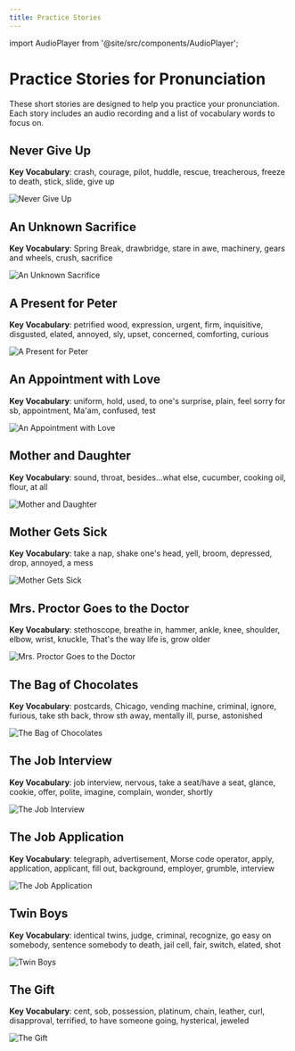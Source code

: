 ```yaml
---
title: Practice Stories
---
```


import AudioPlayer from '@site/src/components/AudioPlayer';

# Practice Stories for Pronunciation

These short stories are designed to help you practice your pronunciation. Each story includes an audio recording and a list of vocabulary words to focus on.

## Never Give Up

**Key Vocabulary**: crash, courage, pilot, huddle, rescue, treacherous, freeze to death, stick, slide, give up

![Never Give Up](/uploads/2019/05/Never-Give-Up.png)

<AudioPlayer src="/uploads/2019/05/Never-Give-Up.mp3" />

## An Unknown Sacrifice

**Key Vocabulary**: Spring Break, drawbridge, stare in awe, machinery, gears and wheels, crush, sacrifice

![An Unknown Sacrifice](/uploads/2019/05/An-Unknown-Sacrifice.png)

<AudioPlayer src="/uploads/2019/05/An-Unknown-Sacrifice.mp3" />

## A Present for Peter

**Key Vocabulary**: petrified wood, expression, urgent, firm, inquisitive, disgusted, elated, annoyed, sly, upset, concerned, comforting, curious

![A Present for Peter](/uploads/2019/05/A-Present-for-Peter.png)

<AudioPlayer src="/uploads/2019/05/A-Present-for-Peter-v2.mp3" />

## An Appointment with Love

**Key Vocabulary**: uniform, hold, used, to one's surprise, plain, feel sorry for sb, appointment, Ma'am, confused, test

![An Appointment with Love](/uploads/2019/05/An-Appointment-with-Love.png)

<AudioPlayer src="/uploads/2019/05/An-Appointment-with-Love.mp3" />

## Mother and Daughter

**Key Vocabulary**: sound, throat, besides...what else, cucumber, cooking oil, flour, at all

![Mother and Daughter](/uploads/2019/05/Mother-and-Daughter.png)

<AudioPlayer src="/uploads/2019/05/Mother-and-Daughter.mp3" />

## Mother Gets Sick

**Key Vocabulary**: take a nap, shake one's head, yell, broom, depressed, drop, annoyed, a mess

![Mother Gets Sick](/uploads/2019/05/Mother-Gets-Sick.png)

<AudioPlayer src="/uploads/2019/05/Mother-Gets-Sick.mp3" />

## Mrs. Proctor Goes to the Doctor

**Key Vocabulary**: stethoscope, breathe in, hammer, ankle, knee, shoulder, elbow, wrist, knuckle, That's the way life is, grow older

![Mrs. Proctor Goes to the Doctor](/uploads/2019/05/Mrs-Proctor-Goes-to-the-Doctor.png)

<AudioPlayer src="/uploads/2019/05/Mrs.-Proctor-Goes-to-the-Doctor-v2.mp3" />

## The Bag of Chocolates

**Key Vocabulary**: postcards, Chicago, vending machine, criminal, ignore, furious, take sth back, throw sth away, mentally ill, purse, astonished

![The Bag of Chocolates](/uploads/2019/05/The-Bag-of-Chocolates.png)

<AudioPlayer src="/uploads/2019/05/The-Bag-of-Chocolates.mp3" />

## The Job Interview

**Key Vocabulary**: job interview, nervous, take a seat/have a seat, glance, cookie, offer, polite, imagine, complain, wonder, shortly

![The Job Interview](/uploads/2019/05/The-Job-Interview.png)

<AudioPlayer src="/uploads/2019/05/The-Job-Interview.mp3" />

## The Job Application

**Key Vocabulary**: telegraph, advertisement, Morse code operator, apply, application, applicant, fill out, background, employer, grumble, interview

![The Job Application](/uploads/2019/11/The-Job-Application.png)

<AudioPlayer src="/uploads/2019/05/The-Job-Application.mp3" />

## Twin Boys

**Key Vocabulary**: identical twins, judge, criminal, recognize, go easy on somebody, sentence somebody to death, jail cell, fair, switch, elated, shot

![Twin Boys](/uploads/2019/05/Twin-Boys.png)

<AudioPlayer src="/uploads/2019/05/Twin-Boys.mp3" />

## The Gift

**Key Vocabulary**: cent, sob, possession, platinum, chain, leather, curl, disapproval, terrified, to have someone going, hysterical, jeweled

![The Gift](/uploads/2019/12/The-Gift.png)

<AudioPlayer src="/uploads/2019/12/The-Gift.mp3" />